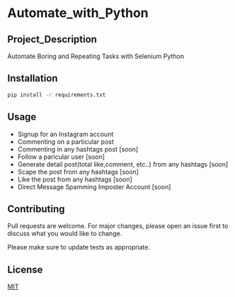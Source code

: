 # Automate_with_Python

## Project_Description

Automate Boring and Repeating Tasks with Selenium Python

## Installation

```bash
pip install -r requirements.txt
```

## Usage

- Signup for an Instagram account
- Commenting on a particular post
- Commenting in any hashtags post [soon]
- Follow a paricular user [soon]
- Generate detail post(total like,comment, etc..) from any hashtags [soon]
- Scape the post from any hashtags [soon]
- Like the post from any hashtags [soon]
- Direct Message Spamming Imposter Account [soon]

## Contributing

Pull requests are welcome. For major changes, please open an issue first to discuss what you would like to change.

Please make sure to update tests as appropriate.

## License

[MIT](https://choosealicense.com/licenses/mit/)
